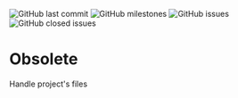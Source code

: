 ![GitHub last commit](https://img.shields.io/github/last-commit/Bernardrouhi/Obsolete)
![GitHub milestones](https://img.shields.io/github/milestones/open/Bernardrouhi/Obsolete)
![GitHub issues](https://img.shields.io/github/issues-raw/Bernardrouhi/Obsolete)
![GitHub closed issues](https://img.shields.io/github/issues-closed-raw/Bernardrouhi/Obsolete)

Obsolete
========
Handle project's files
